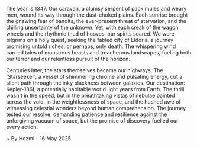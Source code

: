
The year is 1347.  Our caravan, a clumsy serpent of pack mules and weary men, wound its way through the dust-choked plains.  Each sunrise brought the gnawing fear of bandits, the ever-present threat of starvation, and the chilling uncertainty of the unknown.  Yet, with each creak of the wagon wheels and the rhythmic thud of hooves, our spirits soared.  We were pilgrims on a holy quest, seeking the fabled city of Eldoria, a journey promising untold riches, or perhaps, only death. The whispering wind carried tales of monstrous beasts and treacherous landscapes, fueling both our terror and our relentless pursuit of the horizon.

Centuries later, the stars themselves became our highways.  The 'Starseeker', a vessel of shimmering chrome and pulsating energy, cut a silent path through the inky blackness between galaxies.  Our destination: Kepler-186f, a potentially habitable world light years from Earth.  The thrill wasn't in the speed, but in the breathtaking vistas of nebulae painted across the void, in the weightlessness of space, and the hushed awe of witnessing celestial wonders beyond human comprehension.  The journey tested our resolve, demanding patience and resilience against the unforgiving vacuum of space, but the promise of discovery fuelled our every action.

~ By Hozmi - 16 May 2025
